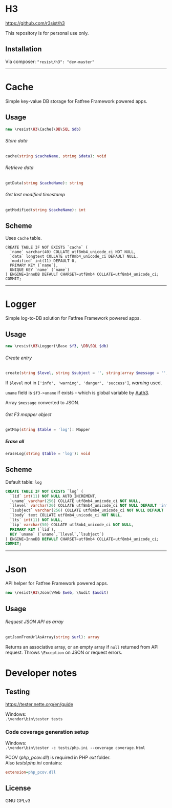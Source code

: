 # H3

https://github.com/r3sist/h3

This repository is for personal use only. 

## Installation

Via composer: `"resist/h3": "dev-master"`

---

# Cache

Simple key-value DB storage for Fatfree Framework powered apps.

## Usage

```php
new \resist\H3\Cache(\DB\SQL $db)
```

###### Store data

```php
cache(string $cacheName, string $data): void
```

###### Retrieve data

```php
getData(string $cacheName): string
```

###### Get last modified timestamp

```php
getModified(string $cacheName): int
```

## Scheme

Uses `cache` table.

```mysql
CREATE TABLE IF NOT EXISTS `cache` (
  `name` varchar(40) COLLATE utf8mb4_unicode_ci NOT NULL,
  `data` longtext COLLATE utf8mb4_unicode_ci DEFAULT NULL,
  `modified` int(11) DEFAULT 0,
  PRIMARY KEY (`name`),
  UNIQUE KEY `name` (`name`)
) ENGINE=InnoDB DEFAULT CHARSET=utf8mb4 COLLATE=utf8mb4_unicode_ci;
COMMIT;
```

---

# Logger

Simple log-to-DB solution for Fatfree Framework powered apps.

## Usage

```php
new \resist\H3\Logger(\Base $f3, \DB\SQL $db)
```

###### Create entry
 
```php
create(string $level, string $subject = '', string|array $message = '', string $table = 'log'): void
```

If `$level` not in `['info', 'warning', 'danger', 'success']`, *warning* used.

`uname` field is `$f3->uname` if exists - which is global variable by [Auth3](https://github.com/r3sist/Auth3).

Array `$message` converted to JSON.

###### Get F3 mapper object

```php
getMap(string $table = 'log'): Mapper
```

##### Erase all

```php
eraseLog(string $table = 'log'): void
```

## Scheme

Default table: `log`

```SQL
CREATE TABLE IF NOT EXISTS `log` (
  `lid` int(11) NOT NULL AUTO_INCREMENT,
  `uname` varchar(256) COLLATE utf8mb4_unicode_ci NOT NULL,
  `llevel` varchar(20) COLLATE utf8mb4_unicode_ci NOT NULL DEFAULT 'info',
  `lsubject` varchar(256) COLLATE utf8mb4_unicode_ci NOT NULL DEFAULT 'general',
  `lbody` text COLLATE utf8mb4_unicode_ci NOT NULL,
  `lts` int(11) NOT NULL,
  `lip` varchar(50) COLLATE utf8mb4_unicode_ci NOT NULL,
  PRIMARY KEY (`lid`),
  KEY `uname` (`uname`,`llevel`,`lsubject`)
) ENGINE=InnoDB DEFAULT CHARSET=utf8mb4 COLLATE=utf8mb4_unicode_ci;
COMMIT;
```

---

# Json

API helper for Fatfree Framework powered apps.

```php
new \resist\H3\Json(\Web $web, \Audit $audit)
```

## Usage

###### Request JSON API as array

```php
getJsonFromUrlAsArray(string $url): array
```

Returns an associative array, or an empty array if `null` returned from API request. Throws `\Exception` on JSON or request errors.

# Developer notes

## Testing

https://tester.nette.org/en/guide 

Windows:  
`.\vendor\bin\tester tests`

### Code coverage generation setup

Windows:  
`.\vendor\bin\tester -c tests/php.ini --coverage coverage.html`

PCOV (*php_pcov.dll*) is required in PHP *ext* folder.  
Also *tests\php.ini* contains:

```ini
extension=php_pcov.dll
```

## License

GNU GPLv3
